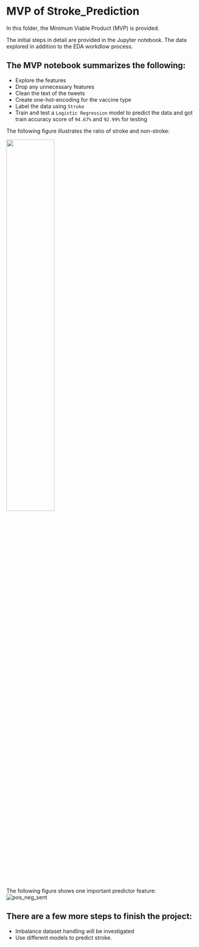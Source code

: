# MVP of Stroke_Prediction

In this folder, the Minimum Viable Product (MVP) is provided. 

The initial steps in detail are provided in the Jupyter notebook. 
The data explored in addition to the EDA workdlow process. 

## The MVP notebook summarizes the following: 
- Explore the features 
- Drop any unnecessary features
- Clean the text of the tweets
- Create one-hot-encoding for the vaccine type
- Label the data using ```Stroke```
- Train and test a ```Logistic Regression``` model to predict the data and got train accuracy score of ```94.67%``` and ```92.99%``` for testing


The following figure illustrates the ratio of stroke and non-stroke:

<img center="left" src="https://github.com/abdulazizalmass/Stroke_Prediction/raw/main/MVP/stroke%20label.png" width=50% height=50%>

<br>

The following figure shows one important predictor feature:
![pos_neg_sent](https://github.com/abdulazizalmass/Stroke_Prediction/raw/main/MVP/age%20predictor%20.png)



## There are a few more steps to finish the project: 
- Imbalance dataset handling will be investigated  
- Use different models to predict stroke. 

